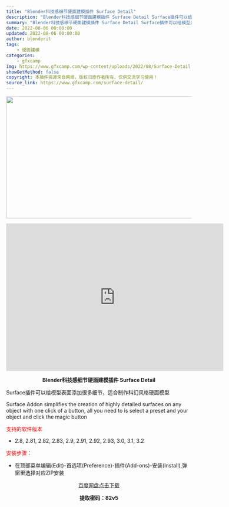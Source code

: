 ```yaml
---
title: "Blender科技感细节硬面建模插件 Surface Detail"
description: "Blender科技感细节硬面建模插件 Surface Detail Surface插件可以给模型表面添加很多细节，适合制作科幻风格硬面模型 Surface Addon simplifies the c..."
summary: "Blender科技感细节硬面建模插件 Surface Detail Surface插件可以给模型表面添加很多细节，适合制作科幻风格硬面模型 Surface Addon simplifies the c..."
date: 2022-08-06 00:00:00
updated: 2022-08-06 00:00:00
author: blenderit
tags: 
    - 硬面建模
categories:
    - gfxcamp
img: https://www.gfxcamp.com/wp-content/uploads/2022/08/Surface-Detail.jpg
showGetMethod: false
copyright: 本插件资源来自网络，版权归原作者所有，仅供交流学习使用！
source_link: https://www.gfxcamp.com/surface-detail/
---
```

<div><p><img decoding="async" class="aligncenter size-full wp-image-105736" src="https://www.gfxcamp.com/wp-content/uploads/2022/08/Surface-Detail.jpg" data-src="https://www.gfxcamp.com/wp-content/uploads/2022/08/Surface-Detail.jpg" alt="" width="590" height="331" data-srcset="https://www.gfxcamp.com/wp-content/uploads/2022/08/Surface-Detail.jpg 590w, https://www.gfxcamp.com/wp-content/uploads/2022/08/Surface-Detail-150x84.jpg 150w" data-sizes="(max-width: 590px) 100vw, 590px"></p><p style="text-align: center;"><strong><iframe loading="lazy" src="https://player.youku.com/embed/XNTg5MjgwOTM0NA==" width="590" height="400" frameborder="0" allowfullscreen="allowfullscreen" data-mce-fragment="1"></iframe></strong></p><p style="text-align: center;"><strong>Blender科技感细节硬面建模插件 Surface Detail</strong></p><p>Surface插件可以给模型表面添加很多细节，适合制作科幻风格硬面模型</p><p>Surface Addon simplifies the creation of highly detailed surfaces on any object with one click of a button, all you need to is select a preset and your object and click the magic button</p><p><span style="color: #ff0000;">支持的软件版本</span></p><ul>
<li>2.8, 2.81, 2.82, 2.83, 2.9, 2.91, 2.92, 2.93, 3.0, 3.1, 3.2</li>
</ul><p><span style="color: #ff0000;">安装步骤：</span></p><ul>
<li>在顶部菜单编辑(Edit)-首选项(Preference)-插件(Add-ons)-安装(Install),弹窗里选择对应ZIP安装</li>
</ul><p style="text-align: center;"><a class="maxbutton-3 maxbutton maxbutton-baidu" target="_blank" rel="noopener" href="https://pan.baidu.com/s/17Em27ppuySxFiPKHbHNrAA?pwd=82v5"><span class="mb-text">百度网盘点击下载</span></a></p><p style="text-align: center;"><strong>提取密码：82v5</strong></p></div>